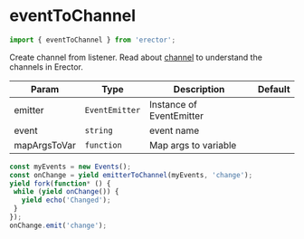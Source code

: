 eventToChannel
==
```js
import { eventToChannel } from 'erector';
```

Create channel from listener. Read about [channel](../channel.md) to understand the channels in Erector.

| Param  | Type                | Description  | Default   |
| ------ | ------------------- | ------------ | --------- |
| emitter | `EventEmitter` | Instance of EventEmitter | 
| event | `string` | event name | 
| mapArgsToVar | `function` | Map args to variable | 




```js
const myEvents = new Events();
const onChange = yield emitterToChannel(myEvents, 'change');
yield fork(function* () {
 while (yield onChange()) {
   yield echo('Changed');
 }
});
onChange.emit('change');
```


